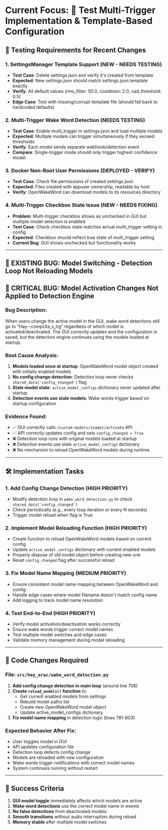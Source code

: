 # Current Focus: 🧪 Test Multi-Trigger Implementation & Template-Based Configuration

## 🎯 Testing Requirements for Recent Changes

### **1. SettingsManager Template Support** (NEW - NEEDS TESTING)
- **Test Case**: Delete settings.json and verify it's created from template
- **Expected**: New settings.json should match settings.json.template exactly
- **Verify**: All default values (rms_filter: 50.0, cooldown: 2.0, vad_threshold: 0.5)
- **Edge Case**: Test with missing/corrupt template file (should fall back to hardcoded defaults)

### **2. Multi-Trigger Wake Word Detection** (NEEDS TESTING)
- **Test Case**: Enable multi_trigger in settings.json and load multiple models
- **Expected**: Multiple models can trigger simultaneously if they exceed thresholds
- **Verify**: Each model sends separate webhook/detection event
- **Compare**: Single-trigger mode should only trigger highest confidence model

### **3. Docker Non-Root User Permissions** (DEPLOYED - VERIFY)
- **Test Case**: Check file permissions of created settings.json
- **Expected**: Files created with appuser ownership, readable by host
- **Verify**: OpenWakeWord can download models to its resources directory

### **4. Multi-Trigger Checkbox State Issue** (NEW - NEEDS FIXING)
- **Problem**: Multi-trigger checkbox shows as unchecked in GUI but multiple model selection is enabled
- **Test Case**: Check checkbox state matches actual multi_trigger setting in config
- **Expected**: Checkbox should reflect true state of multi_trigger setting
- **Current Bug**: GUI shows unchecked but functionality works

---

## 🐛 EXISTING BUG: Model Switching - Detection Loop Not Reloading Models

## 🔴 CRITICAL BUG: Model Activation Changes Not Applied to Detection Engine

### **Bug Description:**
When users change the active model in the GUI, wake word detections still go to "Hay--compUta_v_lrg" regardless of which model is activated/deactivated. The GUI correctly updates and the configuration is saved, but the detection engine continues using the models loaded at startup.

### **Root Cause Analysis:**
1. **Models loaded once at startup**: OpenWakeWord model object created with initially enabled models
2. **No config change detection**: Detection loop never checks `shared_data['config_changed']` flag
3. **Stale model state**: `active_model_configs` dictionary never updated after startup
4. **Detection events use stale models**: Wake words trigger based on startup configuration

### **Evidence Found:**
- ✅ GUI correctly calls `/custom-models/{name}/activate` API
- ✅ API correctly updates config and sets `config_changed = True`
- ❌ Detection loop runs with original models loaded at startup
- ❌ Detection events use stale `active_model_configs` dictionary
- ❌ No mechanism to reload OpenWakeWord models during runtime

---

## 🛠️ Implementation Tasks

### **1. Add Config Change Detection** (HIGH PRIORITY)
- Modify detection loop in `wake_word_detection.py` to check `shared_data['config_changed']`
- Check periodically (e.g., every loop iteration or every N seconds)
- Trigger model reload when flag is True

### **2. Implement Model Reloading Function** (HIGH PRIORITY)
- Create function to reload OpenWakeWord models based on current config
- Update `active_model_configs` dictionary with current enabled models
- Properly dispose of old model object before creating new one
- Reset `config_changed` flag after successful reload

### **3. Fix Model Name Mapping** (MEDIUM PRIORITY)
- Ensure consistent model name mapping between OpenWakeWord and config
- Handle edge cases where model filename doesn't match config name
- Add logging to track model name resolution

### **4. Test End-to-End** (HIGH PRIORITY)
- Verify model activation/deactivation works correctly
- Ensure wake words trigger correct model names
- Test multiple model switches and edge cases
- Validate memory management during model reloading

---

## 📝 Code Changes Required

### **File: `src/hey_orac/wake_word_detection.py`**

1. **Add config change detection in main loop** (around line 706)
2. **Create `reload_models()` function** to:
   - Get current enabled models from settings
   - Rebuild model paths list
   - Create new OpenWakeWord model object
   - Update active_model_configs dictionary
3. **Fix model name mapping** in detection logic (lines 781-803)

### **Expected Behavior After Fix:**
- User toggles model in GUI
- API updates configuration file
- Detection loop detects config change
- Models are reloaded with new configuration
- Wake words trigger notifications with correct model names
- System continues running without restart

---

## 🎯 Success Criteria

1. **GUI model toggle** immediately affects which models are active
2. **Wake word detections** use the correct model name in events
3. **No false detections** from deactivated models
4. **Smooth transitions** without audio interruption during reload
5. **Memory stable** after multiple model switches